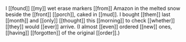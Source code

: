 I [[found]] [[my]] wet erase markers [[from]] Amazon in the melted snow beside the [[front]] [[porch]], caked in [[mud]]. I bought [[them]] last [[month]] and [[only]] [[thought]] this [[morning]] to check [[whether]] [[they]] would [[ever]] arrive. (I almost [[even]] ordered [[new]] ones, [[having]] [[forgotten]] of the original [[order]].)